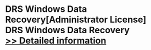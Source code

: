# DRS Windows Data Recovery[Administrator License]<br />DRS Windows Data Recovery<br />[>> Detailed information](https://secure.shareit.com/shareit/product.html?productid=301010108&affiliateid=200057808)